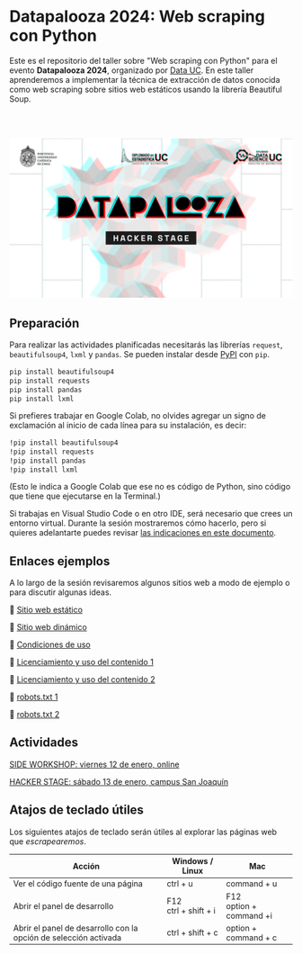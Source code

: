 # Datapalooza 2024: Web scraping con Python

Este es el repositorio del taller sobre "Web scraping con Python" para el evento **Datapalooza 2024**, organizado por [Data UC](https://datascience.uc.cl/). En este taller aprenderemos a implementar la técnica de extracción de datos conocida como web scraping sobre sitios web estáticos usando la librería Beautiful Soup.

</br>
</br>

<p align="center">
  <img width="600" src="img/datapalooza.jpg">
</p>


## Preparación 

Para realizar las actividades planificadas necesitarás las librerías `request`, `beautifulsoup4`, `lxml` y `pandas`. Se pueden instalar desde [PyPI](https://pypi.org/) con `pip`. 

```
pip install beautifulsoup4
pip install requests
pip install pandas
pip install lxml
```

Si prefieres trabajar en Google Colab, no olvides agregar un signo de exclamación al inicio de cada línea para su instalación, es decir:

```
!pip install beautifulsoup4
!pip install requests
!pip install pandas
!pip install lxml
```
(Esto le indica a Google Colab que ese no es código de Python, sino código que tiene que ejecutarse en la Terminal.)

Si trabajas en Visual Studio Code o en otro IDE, será necesario que crees un entorno virtual. Durante la sesión mostraremos cómo hacerlo, pero si quieres adelantarte puedes revisar [las indicaciones en este documento](https://github.com/rivaquiroga/datapalooza2024-webscraping/blob/main/crear-entorno-virtual.md).

## Enlaces ejemplos

A lo largo de la sesión revisaremos algunos sitios web a modo de ejemplo o para discutir algunas ideas. 

:link: [Sitio web estático](https://datascience.uc.cl/que-es-ciencia-de-datos)

:link: [Sitio web dinámico](https://www.camara.cl/transparencia/asesoriasexternasgral.aspx)

:link: [Condiciones de uso](https://www.amazon.com/-/es/gp/help/customer/display.html?nodeId=508088&ref_=footer_cou) 

:link: [Licenciamiento y uso del contenido 1](http://programminghistorian.org/es/)

:link: [Licenciamiento y uso del contenido 2](https://prensa.presidencia.cl/)

:link: [robots.txt 1](https://es.wikipedia.org/robots.txt)

:link: [robots.txt 2](https://www.memoriachilena.gob.cl/robots.txt)

## Actividades

[SIDE WORKSHOP: viernes 12 de enero, online](https://github.com/rivaquiroga/datapalooza-2024-webscraping/blob/main/side-workshop-online.md)

[HACKER STAGE: sábado 13 de enero, campus San Joaquín](https://github.com/rivaquiroga/datapalooza-2024-webscraping/blob/main/hacker-stage-presencial.md)


## Atajos de teclado útiles

Los siguientes atajos de teclado serán útiles al explorar las páginas web que _escrapearemos_.

| Acción | Windows / Linux | Mac |
|---|---|---|
| Ver el código fuente de una página | ctrl +  u | command + u|
| Abrir el panel de desarrollo | F12<br/>ctrl + shift + i | F12<br/>option + command +i |
| Abrir el panel de desarrollo con la opción de selección activada | ctrl + shift + c | option + command + c |


